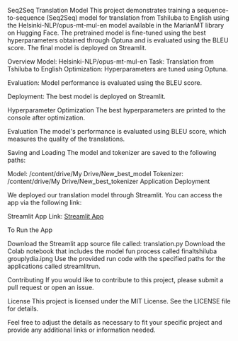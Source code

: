 Seq2Seq Translation Model
This project demonstrates training a sequence-to-sequence (Seq2Seq) model for translation from Tshiluba to English using the Helsinki-NLP/opus-mt-mul-en model available in the MarianMT library on Hugging Face. The pretrained model is fine-tuned using the best hyperparameters obtained through Optuna and is evaluated using the BLEU score. The final model is deployed on Streamlit.

Overview
Model: Helsinki-NLP/opus-mt-mul-en
Task: Translation from Tshiluba to English
Optimization: Hyperparameters are tuned using Optuna.


Evaluation: Model performance is evaluated using the BLEU score.


Deployment: The best model is deployed on Streamlit.


Hyperparameter Optimization
The best hyperparameters are printed to the console after optimization.


Evaluation
The model's performance is evaluated using BLEU score, which measures the quality of the translations.

Saving and Loading
The model and tokenizer are saved to the following paths:

Model: /content/drive/My Drive/New_best_model
Tokenizer: /content/drive/My Drive/New_best_tokenizer
Application Deployment




We deployed our translation model through Streamlit. You can access the app via the following link:

Streamlit App Link: [Streamlit App](https://sad-results-wish.loca.lt/)


To Run the App

Download the Streamlit app source file called: translation.py
Download the Colab notebook that includes the model fun process called finaltshiluba grouplydia.ipng
Use the provided run code with the specified paths for the applications called streamlitrun.




Contributing
If you would like to contribute to this project, please submit a pull request or open an issue.

License
This project is licensed under the MIT License. See the LICENSE file for details.

Feel free to adjust the details as necessary to fit your specific project and provide any additional links or information needed.
